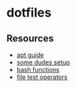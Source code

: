 # dotfiles
## Resources
* [apt guide](https://itsfoss.com/apt-command-guide/)
* [some dudes setup](https://www.stefaanlippens.net/my_bashrc_aliases_profile_and_other_stuff/)
* [bash functions](https://linuxize.com/post/bash-functions/)
* [file test operators](https://linuxize.com/post/bash-check-if-file-exists/)